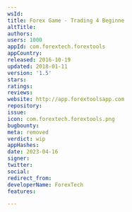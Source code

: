 ```yaml
---
wsId: 
title: Forex Game - Trading 4 Beginne
altTitle: 
authors: 
users: 1000
appId: com.forextech.forextools
appCountry: 
released: 2016-10-19
updated: 2018-01-11
version: '1.5'
stars: 
ratings: 
reviews: 
website: http://app.forextoolsapp.com
repository: 
issue: 
icon: com.forextech.forextools.png
bugbounty: 
meta: removed
verdict: wip
appHashes: 
date: 2023-04-16
signer: 
twitter: 
social: 
redirect_from: 
developerName: ForexTech
features: 

---
```


